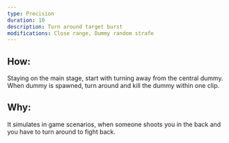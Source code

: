 ```yaml
---
type: Precision
duration: 10
description: Turn around target burst
modifications: Close range, Dummy random strafe
---
```


## How:

Staying on the main stage, start with turning away from the central dummy. When dummy is spawned, turn around and kill the dummy within one clip.

## Why:

It simulates in game scenarios, when someone shoots you in the back and you have to turn around to fight back.
